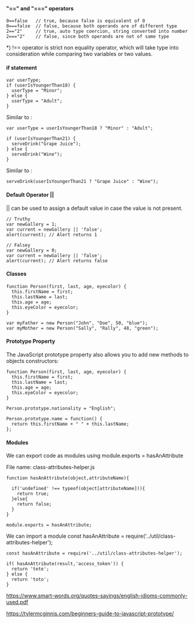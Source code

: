 
#### "==" and "===" operators

```
0==false   // true, because false is equivalent of 0
0===false  // false, because both operands are of different type
2=="2"     // true, auto type coercion, string converted into number
2==="2"    // false, since both operands are not of same type
```

*)  !== operator is strict non equality operator, which will take type into consideration while comparing two variables or two values.


#### if statement

````
var userType;
if (userIsYoungerThan18) {
  userType = "Minor";
} else {
  userType = "Adult";
}
````
Similar to :

```
var userType = userIsYoungerThan18 ? "Minor" : "Adult";
```

```
if (userIsYoungerThan21) {
  serveDrink("Grape Juice");
} else {
  serveDrink("Wine");
}
```
Similar to :
```
serveDrink(userIsYoungerThan21 ? "Grape Juice" : "Wine");
```

#### Default Operator ||

|| can be used to  assign a default  value in case the value is not present.

```
// Truthy
var newGallery = 1;
var current = newGallery || 'false';
alert(current); // Alert returns 1
````

````
// Falsey
var newGallery = 0;
var current = newGallery || 'false';
alert(current); // Alert returns false
````


#### Classes

```
function Person(first, last, age, eyecolor) {
  this.firstName = first;
  this.lastName = last;
  this.age = age;
  this.eyeColor = eyecolor;
}

var myFather = new Person("John", "Doe", 50, "blue");
var myMother = new Person("Sally", "Rally", 48, "green");
```

#### Prototype Property

The JavaScript prototype property also allows you to add new methods to objects constructors:

```
function Person(first, last, age, eyecolor) {
  this.firstName = first;
  this.lastName = last;
  this.age = age;
  this.eyeColor = eyecolor;
}
````

```
Person.prototype.nationality = "English";

Person.prototype.name = function() {
  return this.firstName + " " + this.lastName;
};
```


#### Modules

We can export code as modules  using module.exports = hasAnAttribute

File name: class-attributes-helper.js
```
function hasAnAttribute(object,attributeName){

  if('undefined' !== typeof(object[attributeName])){
    return true;
  }else{
    return false;
  }
}

module.exports = hasAnAttribute;

```
We can import a module const hasAnAttribute = require('../util/class-attributes-helper');

```
const hasAnAttribute = require('../util/class-attributes-helper');

if( hasAnAttribute(result,'access_token')) {
  return 'tete';
} else {
  return 'toto';
}
```

https://www.smart-words.org/quotes-sayings/english-idioms-commonly-used.pdf

https://tylermcginnis.com/beginners-guide-to-javascript-prototype/

